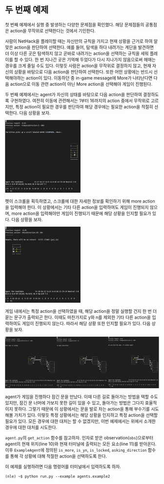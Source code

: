 # 두 번째 예제

첫 번째 예제에서 실행 중 발생하는 다양한 문제점을 확인했다. 해당 문제점들의 공통점은 action을 무작위로 선택한다는 것에서 기인한다.

사람이 NetHack을 플레이할 때는 자신만의 규칙을 가지고 현재 상황을 근거로 하여 알맞은 action을 판단하여 선택한다. 예를 들어, 탐색을 하다 내려가는 계단을 발견하면 더 이상 다른 곳은 탐색하지 않고 곧바로 내려가는 action을 선택하는 규칙을 세워 플레이를 할 수 있다. 한 번 지나간 곳은 기억해 두었다가 다시 지나가지 않음으로써 헤매는 경우를 크게 줄일 수도 있다. 이렇듯 사람은 action을 무작위로 결정하지 않고, 현재 자신의 상황을 바탕으로 다음 action을 판단하여 선택한다. 또한 어떤 상황에는 반드시 선택해야하는 action이 있다. 이동하던 중 in-game message에 More가 나타난다면 다음 action으로 이동 관련 action이 아닌 More action을 선택해야 게임이 진행된다.

두 번째 예제에서는 agent가 자신의 상태를 바탕으로 다음 action을 판단하여 결정하도록 구현하였다. 여전히 이동에 관련해서는 1부터 16까지의 action 중에서 무작위로 고르지만, 특정 action이 필요한 경우를 판단하여 해당 경우에는 필요한 action을 적절히 선택한다. 다음 상황을 보자.

<img src="../../pics/is_more.png" width="49%"/>

펫이 스크롤을 획득하였고, 스크롤에 대한 자세한 정보를 확인하기 위해 more action을 입력해야 한다. 이 상황에서는 기타 다른 action을 입력하여도 게임이 진행되지 않으며, more action을 입력해야만 게임이 진행되기 때문에 해당 상황을 인지할 필요가 있다. 다음 상황을 보자.

<img src="../../pics/is_yn.png" width="49%"/>

게임 내에서는 특정 action을 선택하였을 때, 해당 action을 정말 실행할 건지 한 번 더 묻는 문구가 출력되곤 한다. 이때도 마찬가지로 y와 n를 제외한 기타 다른 action을 입력하여도 게임이 진행되지 않는다. 따라서 해당 상황 또한 인지할 필요가 있다. 다음 상황을 보자.

<img src="../../pics/is_locked.png"/>

agent가 게임을 진행하다 잠긴 문을 만났다. 이때 다른 길로 돌아가는 방법을 택할 수도 있지만, 잠긴 문 너머에 가보지 못한 길이 있을 수 있고, 돌아가는 방법은 그다지 효율적이지 못하다. 그렇기 때문에 이 상황에서는 문을 발로 차는 action을 통해 부수기를 시도해볼 가치가 있다. 이렇듯 특정 상황에서는 해당 상황을 인지하고 특정 action을 선택할 필요가 있다. 모든 경우에 대한 대처는 할 수 없겠지만, 이번 예제에서는 위에서 소개한 경우에 대한 대처를 시도한다.

```agent.py```의 ```get_action``` 함수를 참고하자. 인자로 받은 observation(```obs```)으로부터 agent의 현재 위치(line 10)와 현재 터미널에 출력되는 모든 요소(line 11)를 받아온다. 이후 ```ExampleAgent```에 정의된 ```is_more```, ```is_yn```, ```is_locked```, ```asking_direction``` 함수를 통해 각 상황에 대해 적절한 action을 선택하도록 한다.

이 예제를 실행하려면 다음 명령어를 터미널에서 입력하도록 하자.

```
(nle) ~$ python run.py --example agents.example2
```